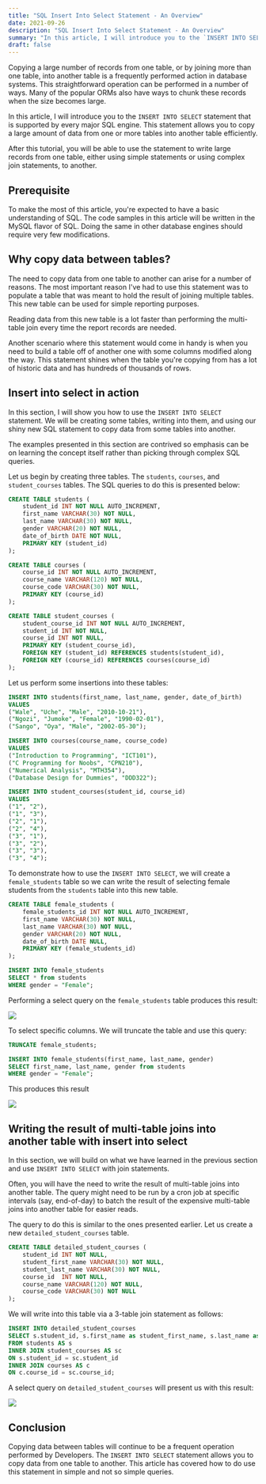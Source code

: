 ```yaml
---
title: "SQL Insert Into Select Statement - An Overview"
date: 2021-09-26
description: "SQL Insert Into Select Statement - An Overview"
summary: "In this article, I will introduce you to the `INSERT INTO SELECT` statement that is supported by every major SQL engine. This statement allows you to copy a large amount of data from one or more tables into another table efficiently."
draft: false
---
```


Copying a large number of records from one table, or by joining more than one table, into another table is a frequently performed action in database systems. This straightforward operation can be performed in a number of ways. Many of the popular ORMs also have ways to chunk these records when the size becomes large.

In this article, I will introduce you to the `INSERT INTO SELECT` statement that is supported by every major SQL engine. This statement allows you to copy a large amount of data from one or more tables into another table efficiently.

After this tutorial, you will be able to use the statement to write large records from one table, either using simple statements or using complex join statements, to another.

## Prerequisite

To make the most of this article, you're expected to have a basic understanding of SQL. The code samples in this article will be written in the MySQL flavor of SQL. Doing the same in other database engines should require very few modifications.

## Why copy data between tables?

The need to copy data from one table to another can arise for a number of reasons. The most important reason I've had to use this statement was to populate a table that was meant to hold the result of joining multiple tables. This new table can be used for simple reporting purposes.

Reading data from this new table is a lot faster than performing the multi-table join every time the report records are needed.

Another scenario where this statement would come in handy is when you need to build a table off of another one with some columns modified along the way. This statement shines when the table you're copying from has a lot of historic data and has hundreds of thousands of rows.

## Insert into select in action

In this section, I will show you how to use the `INSERT INTO SELECT` statement. We will be creating some tables, writing into them, and using our shiny new SQL statement to copy data from some tables into another.

The examples presented in this section are contrived so emphasis can be on learning the concept itself rather than picking through complex SQL queries.

Let us begin by creating three tables. The `students`, `courses`, and `student_courses` tables. The SQL queries to do this is presented below:

```sql
CREATE TABLE students (
    student_id INT NOT NULL AUTO_INCREMENT,
    first_name VARCHAR(30) NOT NULL,
    last_name VARCHAR(30) NOT NULL,
    gender VARCHAR(20) NOT NULL,
    date_of_birth DATE NOT NULL,
    PRIMARY KEY (student_id)
);

CREATE TABLE courses (
    course_id INT NOT NULL AUTO_INCREMENT,
    course_name VARCHAR(120) NOT NULL,
    course_code VARCHAR(30) NOT NULL,
    PRIMARY KEY (course_id)
);

CREATE TABLE student_courses (
    student_course_id INT NOT NULL AUTO_INCREMENT,
    student_id INT NOT NULL,
    course_id INT NOT NULL,
    PRIMARY KEY (student_course_id),
    FOREIGN KEY (student_id) REFERENCES students(student_id),
    FOREIGN KEY (course_id) REFERENCES courses(course_id)
);
```

Let us perform some insertions into these tables:

```sql
INSERT INTO students(first_name, last_name, gender, date_of_birth)
VALUES 
("Wale", "Uche", "Male", "2010-10-21"),
("Ngozi", "Jumoke", "Female", "1990-02-01"),
("Sango", "Oya", "Male", "2002-05-30");

INSERT INTO courses(course_name, course_code)
VALUES 
("Introduction to Programming", "ICT101"),
("C Programming for Noobs", "CPN210"),
("Numerical Analysis", "MTH354"),
("Database Design for Dummies", "DDD322");

INSERT INTO student_courses(student_id, course_id)
VALUES 
("1", "2"),
("1", "3"),
("2", "1"),
("2", "4"),
("3", "1"),
("3", "2"),
("3", "3"),
("3", "4");
```

To demonstrate how to use the `INSERT INTO SELECT`, we will create a `female_students` table so we can write the result of selecting female students from the `students` table into this new table.

```sql
CREATE TABLE female_students (
    female_students_id INT NOT NULL AUTO_INCREMENT,
    first_name VARCHAR(30) NOT NULL,
    last_name VARCHAR(30) NOT NULL,
    gender VARCHAR(20) NOT NULL,
    date_of_birth DATE NULL,
    PRIMARY KEY (female_students_id)
);

INSERT INTO female_students
SELECT * from students
WHERE gender = "Female";
```

Performing a select query on the `female_students` table produces this result:

![](https://i.imgur.com/l7i8QfD.png)


To select specific columns. We will truncate the table and use this query:

```sql
TRUNCATE female_students;

INSERT INTO female_students(first_name, last_name, gender)
SELECT first_name, last_name, gender from students
WHERE gender = "Female";
```

This produces this result

![](https://i.imgur.com/2R3ZHoK.png)


## Writing the result of multi-table joins into another table with insert into select

In this section, we will build on what we have learned in the previous section and use `INSERT INTO SELECT` with join statements.

Often, you will have the need to write the result of multi-table joins into another table. The query might need to be run by a cron job at specific intervals (say, end-of-day) to batch the result of the expensive multi-table joins into another table for easier reads.

The query to do this is similar to the ones presented earlier. Let us create a new `detailed_student_courses` table.

```sql
CREATE TABLE detailed_student_courses (
    student_id INT NOT NULL,
    student_first_name VARCHAR(30) NOT NULL,
    student_last_name VARCHAR(30) NOT NULL,
    course_id  INT NOT NULL,
    course_name VARCHAR(120) NOT NULL,
    course_code VARCHAR(30) NOT NULL
);
```

We will write into this table via a 3-table join statement as follows:

```sql
INSERT INTO detailed_student_courses
SELECT s.student_id, s.first_name as student_first_name, s.last_name as student_last_name, c.course_id, c.course_name, c.course_code
FROM students AS s
INNER JOIN student_courses AS sc
ON s.student_id = sc.student_id
INNER JOIN courses AS c
ON c.course_id = sc.course_id;
```

A select query on `detailed_student_courses` will present us with this result:

![](https://i.imgur.com/TYpIg8f.png)


## Conclusion

Copying data between tables will continue to be a frequent operation performed by Developers. The `INSERT INTO SELECT` statement allows you to copy data from one table to another. This article has covered how to do use this statement in simple and not so simple queries.
